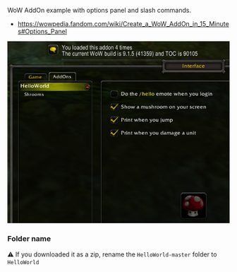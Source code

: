 WoW AddOn example with options panel and slash commands.
- https://wowpedia.fandom.com/wiki/Create_a_WoW_AddOn_in_15_Minutes#Options_Panel

![](https://github.com/ketho-wow/HelloWorld/raw/master/preview.png)

### Folder name
⚠️ If you downloaded it as a zip, rename the `HelloWorld-master` folder to `HelloWorld`
